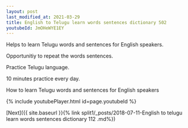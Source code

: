```yaml
---
layout: post
last_modified_at: 2021-03-29
title: English to Telugu learn words sentences dictionary 502 
youtubeId: JmOHeWYE1EY
---
```

 
 
Helps to learn Telugu words and sentences for English speakers.

Opportunitiy to repeat the words sentences. 

Practice Telugu language. 
 
10 minutes practice every day. 
 
How to learn Telugu words and sentences for English speakers 
 
{% include youtubePlayer.html id=page.youtubeId %}
 
 
[Next]({{ site.baseurl }}{% link  split1/_posts/2018-07-11-English to telugu learn words sentences dictionary 112 .md%})
 
